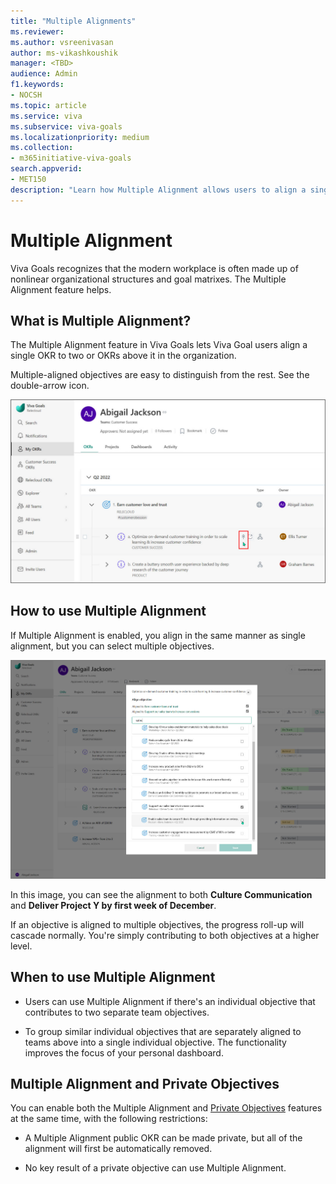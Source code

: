 ```yaml
---
title: "Multiple Alignments"
ms.reviewer: 
ms.author: vsreenivasan
author: ms-vikashkoushik
manager: <TBD>
audience: Admin
f1.keywords:
- NOCSH
ms.topic: article
ms.service: viva
ms.subservice: viva-goals
ms.localizationpriority: medium
ms.collection:  
- m365initiative-viva-goals
search.appverid:
- MET150
description: "Learn how Multiple Alignment allows users to align a single OKR to 2 or more above it in the organization."
---
```


# Multiple Alignment

Viva Goals recognizes that the modern workplace is often made up of nonlinear organizational structures and goal matrixes. The Multiple Alignment feature helps. 

## What is Multiple Alignment? 

The Multiple Alignment feature in Viva Goals lets Viva Goal users align a single OKR to two or OKRs above it in the organization.

Multiple-aligned objectives are easy to distinguish from the rest. See the double-arrow icon.

![Screenshot shows the My OKRs view with the multiple-alignment icon nest to one OKR.](../media/goals/4/412/a.jpg)

## How to use Multiple Alignment

If Multiple Alignment is enabled, you align in the same manner as single alignment, but you can select multiple objectives.

![Screenshot shows the align objective dialog over the My OKRs list.](../media/goals/4/412/b.jpg)

In this image, you can see the alignment to both **Culture Communication** and **Deliver Project Y by first week of December**.

If an objective is aligned to multiple objectives, the progress roll-up will cascade normally. You're simply contributing to both objectives at a higher level.

## When to use Multiple Alignment

- Users can use Multiple Alignment if there's an individual objective that contributes to two separate team objectives.

- To group similar individual objectives that are separately aligned to teams above into a single individual objective. The functionality improves the focus of your personal dashboard.

## Multiple Alignment and Private Objectives

You can enable both the Multiple Alignment and [Private Objectives](https://help.ally.io/en/articles/3152440-private-objectiveshttps://help.ally.io/en/articles/3152440-private-objectives) features at the same time, with the following restrictions:

- A Multiple Alignment public OKR can be made private, but all of the alignment will first be automatically removed.

- No key result of a private objective can use Multiple Alignment.
